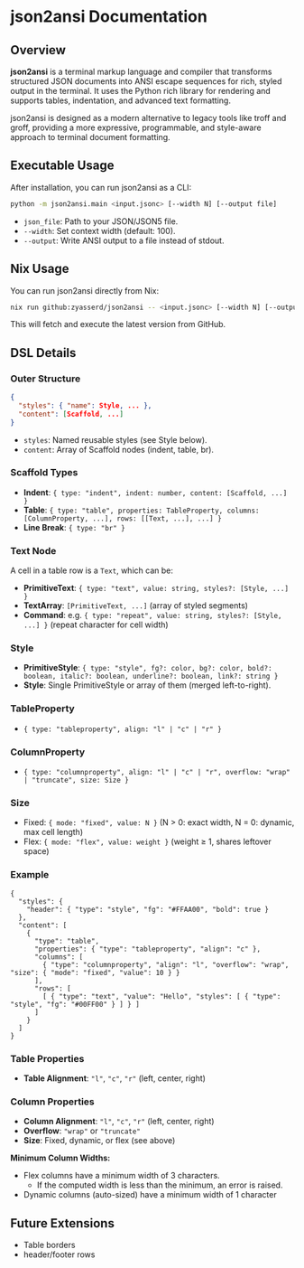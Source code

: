 
# json2ansi Documentation

## Overview

**json2ansi** is a terminal markup language and compiler that transforms structured JSON documents into ANSI escape sequences for rich, styled output in the terminal. It uses the Python rich library for rendering and supports tables, indentation, and advanced text formatting.

json2ansi is designed as a modern alternative to legacy tools like troff and groff, providing a more expressive, programmable, and style-aware approach to terminal document formatting.

## Executable Usage

After installation, you can run json2ansi as a CLI:

```sh
python -m json2ansi.main <input.jsonc> [--width N] [--output file]
```

- `json_file`: Path to your JSON/JSON5 file.
- `--width`: Set context width (default: 100).
- `--output`: Write ANSI output to a file instead of stdout.

## Nix Usage

You can run json2ansi directly from Nix:

```sh
nix run github:zyasserd/json2ansi -- <input.jsonc> [--width N] [--output file]
```

This will fetch and execute the latest version from GitHub.

## DSL Details

### Outer Structure

```json
{
  "styles": { "name": Style, ... },
  "content": [Scaffold, ...]
}
```
- `styles`: Named reusable styles (see Style below).
- `content`: Array of Scaffold nodes (indent, table, br).

### Scaffold Types

- **Indent**: `{ type: "indent", indent: number, content: [Scaffold, ...] }`
- **Table**: `{ type: "table", properties: TableProperty, columns: [ColumnProperty, ...], rows: [[Text, ...], ...] }`
- **Line Break**: `{ type: "br" }`

### Text Node

A cell in a table row is a `Text`, which can be:
- **PrimitiveText**: `{ type: "text", value: string, styles?: [Style, ...] }`
- **TextArray**: `[PrimitiveText, ...]` (array of styled segments)
- **Command**: e.g. `{ type: "repeat", value: string, styles?: [Style, ...] }` (repeat character for cell width)

### Style

- **PrimitiveStyle**: `{ type: "style", fg?: color, bg?: color, bold?: boolean, italic?: boolean, underline?: boolean, link?: string }`
- **Style**: Single PrimitiveStyle or array of them (merged left-to-right).

### TableProperty

- `{ type: "tableproperty", align: "l" | "c" | "r" }`

### ColumnProperty

- `{ type: "columnproperty", align: "l" | "c" | "r", overflow: "wrap" | "truncate", size: Size }`

### Size

- Fixed: `{ mode: "fixed", value: N }` (N > 0: exact width, N = 0: dynamic, max cell length)
- Flex: `{ mode: "flex", value: weight }` (weight ≥ 1, shares leftover space)

### Example

```jsonc
{
  "styles": {
    "header": { "type": "style", "fg": "#FFAA00", "bold": true }
  },
  "content": [
    {
      "type": "table",
      "properties": { "type": "tableproperty", "align": "c" },
      "columns": [
        { "type": "columnproperty", "align": "l", "overflow": "wrap", "size": { "mode": "fixed", "value": 10 } }
      ],
      "rows": [
        [ { "type": "text", "value": "Hello", "styles": [ { "type": "style", "fg": "#00FF00" } ] } ]
      ]
    }
  ]
}
```


### Table Properties

- **Table Alignment**: `"l"`, `"c"`, `"r"` (left, center, right)


### Column Properties

- **Column Alignment**: `"l"`, `"c"`, `"r"` (left, center, right)
- **Overflow**: `"wrap"` or `"truncate"`
- **Size**: Fixed, dynamic, or flex (see above)

**Minimum Column Widths:**
- Flex columns have a minimum width of 3 characters.
  - If the computed width is less than the minimum, an error is raised.
- Dynamic columns (auto-sized) have a minimum width of 1 character

## Future Extensions

- Table borders
- header/footer rows

